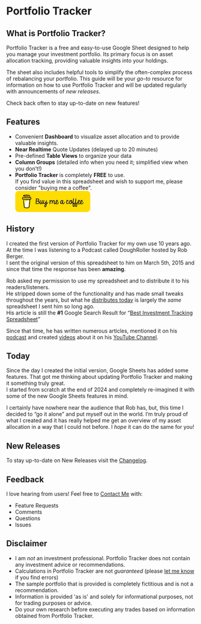 # Portfolio Tracker

## What is Portfolio Tracker?

Portfolio Tracker is a free and easy-to-use Google Sheet designed to help you manage your investment portfolio. Its primary focus is on asset allocation tracking, providing valuable insights into your holdings.

The sheet also includes helpful tools to simplify the often-complex process of rebalancing your portfolio. This guide will be your _go-to_ resource for information on how to use Portfolio Tracker and will be updated regularly with announcements of _new releases_.

Check back often to stay up-to-date on new features\!

## Features

- Convenient **Dashboard** to visualize asset allocation and to provide valuable insights.
- **Near Realtime** Quote Updates (delayed up to 20 minutes)
- Pre-defined **Table Views** to organize your data
- **Column Groups** (detailed info when you need it; simplified view when you don’t!)
- **Portfolio Tracker** is completely **FREE** to use.  
    If you find value in this spreadsheet and wish to support me, please consider "buying me a coffee".  
    [![buy me a coffee](assets/images/bmc-button.png)](https://buymeacoffee.com/danbuchal)

## History

I created the first version of Portfolio Tracker for my own use 10 years ago.  
At the time I was listening to a Podcast called DoughRoller hosted by Rob Berger.  
I sent the original version of this spreadsheet to him on March 5th, 2015 and since that time the response has been **amazing**.

Rob asked my permission to use my spreadsheet and to distribute it to his readers/listeners.  
He stripped down some of the functionality and has made small tweaks throughout the years, but what he [distributes today](https://robberger.com/investment-tracking-spreadsheet/) is largely the _same_ spreadsheet I sent him so long ago.  
His article is still the **#1** Google Search Result for “[Best Investment Tracking Spreadsheet](https://www.google.com/search?q=best+investment+tracking+spreadsheet)”

Since that time, he has written numerous articles, mentioned it on his [podcast](http://traffic.libsyn.com/doughroller/DR_179--Free_Investment_Tracking_Spreadsheet.mp3?dest-id=168596) and created [videos](https://youtu.be/l8vrmBIzICE?si=tEFLBzc8b_WzA7Jl) about it on his [YouTube Channel](https://www.youtube.com/@rob_berger).

## Today

Since the day I created the initial version, Google Sheets has added some features. That got me thinking about updating Portfolio Tracker and making it something truly great.  
I started from scratch at the end of 2024 and completely re-imagined it with some of the new Google Sheets features in mind.

I certainly have nowhere near the audience that Rob has, but, this time I decided to “go it alone” and put myself out in the world. I’m truly proud of what I created and it has really helped me get an overview of my asset allocation in a way that I could not before. I _hope_ it can do the same for you\!

## New Releases

To stay up-to-date on New Releases visit the [Changelog](https://buymeacoffee.com/danbuchal/portfolio-tracker-changelog).

## Feedback

I love hearing from users\! Feel free to [Contact Me](mailto:portfoliotracker@buchal.dev) with:

- Feature Requests
- Comments
- Questions
- Issues

## Disclaimer

- I am _not_ an investment professional. Portfolio Tracker does not contain any investment advice or recommendations.
- Calculations in Portfolio Tracker are not _guaranteed_ (please [let me know](mailto:portfoliotracker@buchal.dev) if you find errors)
- The sample portfolio that is provided is completely fictitious and is not a recommendation.
- Information is provided 'as is' and solely for informational purposes, not for trading purposes or advice.
- Do your own research before executing any trades based on information obtained from Portfolio Tracker.
